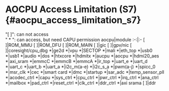 AOCPU Access Limitation (S7) {#aocpu_access_limitation_s7}
===============
"[ ]": can not access  
" * ": can access, but need CAPU permission
aocpu|module
:-:|:-
[ ]|ROM_MMU
[ ]|ROM_DFU
[ ]|ROM_MAIN
[ ]|gic
[ ]|gpv/nic
[ ]|coresight/cpu_dbg
*|ge2d
*|vpu
*|SECTOP
*|mali
*|eth_top
*|usb0
*|usb1
*|audio
*|dos
*|htxcore
*|hdmitx
*|aucpu
*|aocpu
*|hdmi20_aes
*|axi_sram
*|emmcC
*|emmcB
*|emmcA
*|ir_top
*|uart_e
*|uart_d
*|uart_c
*|uart_b
*|uart_a
*|i2c_m(a-e)
*|i2c_s_a
*|pwm(a-j)
*|spicc_0
*|msr_clk
*|cec
*|smart card
*|dmc
*|startup
*|sar_adc
*|temp_sensor_pll
*|acodec_ctrl
*|capu
*|sys_ctrl
*|cpu_ctrl
*|pwr_ctrl
*|irq_ctrl
*|ana_ctrl
*|mailbox
*|pad_ctrl
*|reset_ctrl
*|clk_ctrl
*|ddr_ctrl
*|axi srama
[ ]|ddr


